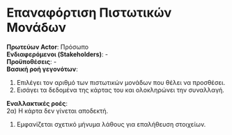 # Επαναφόρτιση Πιστωτικών Μονάδων

**Πρωτεύων Actor**: Πρόσωπο  
**Ενδιαφερόμενοι (Stakeholders)**: -  
**Προϋποθέσεις**: -  
**Βασική ροή γεγονότων**:   
1) Επιλέγει τον αριθμό των πιστωτικών μονάδων που θέλει να προσθέσει.
2) Εισάγει τα δεδομένα της κάρτας του και ολοκληρώνει την συναλλαγή.


**Εναλλακτικές ροές**:   
2α) Η κάρτα δεν γίνεται αποδεκτή.  
1. Εμφανίζεται σχετικό μήνυμα λάθους για επαλήθευση στοιχείων.  
 
